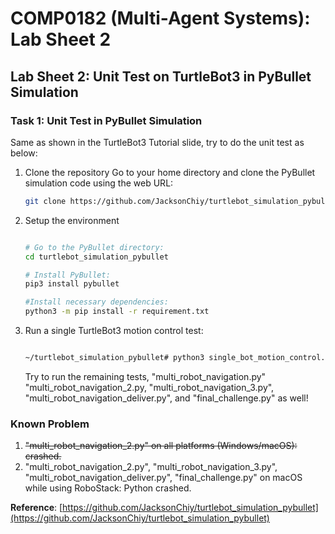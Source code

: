 # COMP0182 (Multi-Agent Systems): Lab Sheet 2

## Lab Sheet 2: Unit Test on TurtleBot3 in PyBullet Simulation

### Task 1: Unit Test in PyBullet Simulation

Same as shown in the TurtleBot3 Tutorial slide, try to do the unit test as below:

1. Clone the repository
    Go to your home directory and clone the PyBullet simulation code using the web URL:
    ```bash
    git clone https://github.com/JacksonChiy/turtlebot_simulation_pybullet
    ```
    
2. Setup the environment
    
    ```bash

    # Go to the PyBullet directory:
    cd turtlebot_simulation_pybullet

    # Install PyBullet:
    pip3 install pybullet
    
    #Install necessary dependencies: 
    python3 -m pip install -r requirement.txt
    
    ```
    
3. Run a single TurtleBot3 motion control test:
    
    ```bash

    ~/turtlebot_simulation_pybullet# python3 single_bot_motion_control.py
    
    ```
    
    Try to run the remaining tests,
        "multi_robot_navigation.py"
        "multi_robot_navigation_2.py,
        "multi_robot_navigation_3.py",
        "multi_robot_navigation_deliver.py", and
        "final_challenge.py" as well!
    

### Known Problem

1. ~~"multi_robot_navigation_2.py" on all platforms (Windows/macOS): crashed.~~
2. "multi_robot_navigation_2.py", "multi_robot_navigation_3.py", "multi_robot_navigation_deliver.py", "final_challenge.py" on macOS while using RoboStack: Python crashed.

**Reference**: 
[https://github.com/JacksonChiy/turtlebot_simulation_pybullet](https://github.com/JacksonChiy/turtlebot_simulation_pybullet)

